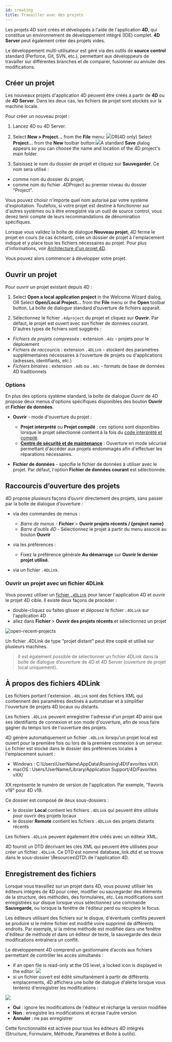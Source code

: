 ```yaml
---
id: creating
title: Travailler avec des projets
---
```


Les projets 4D sont créés et développés à l'aide de l'application **4D**, qui constitue un environnement de développement intégré (IDE) complet. **4D Server** peut également créer des projets vides.

Le développement multi-utilisateur est géré via des outils de **source control** standard (Perforce, Git, SVN, etc.), permettant aux développeurs de travailler sur différentes branches et de comparer, fusionner ou annuler des modifications.

## Créer un projet

Les nouveaux projets d'application 4D peuvent être créés à partir de **4D** ou de **4D Server**. Dans les deux cas, les fichiers de projet sont stockés sur la machine locale.

Pour créer un nouveau projet :

1. Lancez 4D ou 4D Server.
2. Select **New > Project...** from the **File** menu: ![](../assets/en/getStart/projectCreate1.png)OR(4D only) Select **Project...** from the **New** toolbar button:![](../assets/en/getStart/projectCreate2.png)A standard **Save** dialog appears so you can choose the name and location of the 4D project's main folder.

3. Saisissez le nom du dossier de projet et cliquez sur **Sauvegarder**. Ce nom sera utilisé :

- comme nom du dossier du projet,
- comme nom du fichier .4DProject au premier niveau du dossier "Project".

 Vous pouvez choisir n'importe quel nom autorisé par votre système d'exploitation. Toutefois, si votre projet est destiné à fonctionner sur d'autres systèmes ou à être enregistré via un outil de source control, vous devez tenir compte de leurs recommandations de dénomination spécifiques.

Lorsque vous validez la boîte de dialogue **Nouveau projet**, 4D ferme le projet en cours (le cas échéant), crée un dossier de projet à l'emplacement indiqué et y place tous les fichiers nécessaires au projet. Pour plus d'informations, voir [Architecture d'un projet 4D](Project/architecture.md).

Vous pouvez alors commencer à développer votre projet.

## Ouvrir un projet

Pour ouvrir un projet existant depuis 4D :

1. Select **Open a local application project** in the Welcome Wizard dialog, OR Select **Open/Local Project...** from the **File** menu or the **Open** toolbar button. La boîte de dialogue standard d’ouverture de fichiers apparaît.

2. Sélectionnez le fichier `.4dproject` du projet et cliquez sur **Ouvrir**. Par défaut, le projet est ouvert avec son fichier de données courant. D'autres types de fichiers sont suggérés :

- *Fichiers de projets compressés* : extension `.4dz` - projets pour le déploiement
- *Fichiers de raccourcis* : extension `.4DLink` - stockent des paramètres supplémentaires nécessaires à l'ouverture de projets ou d'applications (adresses, identifiants, etc.)
- *Fichiers binaires* : extension `.4db` ou `.4dc` - formats de base de données 4D traditionnels

### Options

En plus des options système standard, la boîte de dialogue *Ouvrir* de 4D propose deux menus d'options spécifiques disponibles des bouton **Ouvrir** et **Fichier de données**.

- **Ouvrir** - mode d'ouverture du projet :
  - **Projet interprété** ou **Projet compilé** : ces options sont disponibles lorsque le projet sélectionné contient à la fois du [code interprété et compilé](Concepts/interpreted.md).
  - **[Centre de sécurité et de maintenance](MSC/overview.md)** : Ouverture en mode sécurisé permettant d'accéder aux projets endommagés afin d'effectuer les réparations nécessaires.

- **Fichier de données** - spécifie le fichier de données à utiliser avec le projet. Par défaut, l'option **Fichier de données courant** est sélectionnée.

## Raccourcis d’ouverture des projets

4D propose plusieurs façons d’ouvrir directement des projets, sans passer par la boîte de dialogue d’ouverture :

- via des commandes de menus :
  - *Barre de menus* - **Fichier** > **Ouvrir projets récents / {project name}**
  - *Barre d'outils 4D* -  Sélectionnez le projet à partir du menu associé au bouton **Ouvrir**

- via les préférences :
  - Fixez la préférence générale **Au démarrage** sur **Ouvrir le dernier projet utilisé**.

- via un fichier `.4DLink`.

### Ouvrir un projet avec un fichier 4DLink

Vous pouvez utiliser un [fichier `.4DLink`](#about-4DLink-files) pour lancer l'application 4D et ouvrir le projet 4D cible. Il existe deux façons de procéder :

- double-cliquez ou faites glisser et déposez le fichier `.4DLink` sur l'application 4D
- allez dans **Fichier** > **Ouvrir des projets récents** et sélectionnez un projet

![open-recent-projects](../assets/en/Project/4Dlinkfiles.png)

Un fichier .4DLink de type "projet distant" peut être copié et utilisé sur plusieurs machines.
> Il est également possible de sélectionner un fichier 4DLink dans la boîte de dialogue d'ouverture de 4D et 4D Server (ouverture de projet local uniquement).

## À propos des fichiers 4DLink

Les fichiers portant l'extension `.4DLink` sont des fichiers XML qui contiennent des paramètres destinés à automatiser et à simplifier l'ouverture de projets 4D locaux ou distants.

Les fichiers `.4DLink` peuvent enregistrer l'adresse d'un projet 4D ainsi que ses identifiants de connexion et son mode d'ouverture, afin de vous faire gagner du temps lors de l'ouverture des projets.

4D génère automatiquement un fichier `.4DLink` lorsqu'un projet local est ouvert pour la première fois ou lors de la première connexion à un serveur. Le fichier est stocké dans le dossier des préférences locales à l'emplacement suivant :

- Windows : C:\Users\UserName\AppData\Roaming\4D\Favorites vXX\
- macOS : Users/UserName/Library/Application Support/4D/Favorites vXX/

XX représente le numéro de version de l'application. Par exemple, "Favoris v19" pour 4D v19.

Ce dossier est composé de deux sous-dossiers :

- le dossier **Local** contient les fichiers `.4DLink` qui peuvent être utilisés pour ouvrir des projets locaux
- le dossier **Remote** contient les fichiers `.4DLink` des projets distants récents

Les fichiers `.4DLink` peuvent également être créés avec un éditeur XML.

4D fournit un DTD décrivant les clés XML qui peuvent être utilisées pour créer un fichier `.4DLink`. Ce DTD est nommé database_link.dtd et se trouve dans le sous-dossier \Resources\DTD\ de l'application 4D.

## Enregistrement des fichiers

Lorsque vous travaillez sur un projet dans 4D, vous pouvez utiliser les éditeurs intégrés de 4D pour créer, modifier ou sauvegarder des éléments de la structure, des méthodes, des formulaires, etc. Les modifications sont enregistrées sur disque lorsque vous sélectionnez une commande **Sauvegarde**, ou lorsque la fenêtre de l'éditeur perd ou récupère le focus.

Les éditeurs utilisant des fichiers sur le disque, d'éventuels conflits peuvent se produire si le même fichier est modifié voire supprimé de différents endroits. Par exemple, si la même méthode est modifiée dans une fenêtre d'éditeur de méthode *et* dans un éditeur de texte, la sauvegarde des deux modifications entraînera un conflit.

Le développement 4D comprend un gestionnaire d’accès aux fichiers permettant de contrôler les accès simultanés :

- if an open file is read-only at the OS level, a locked icon is displayed in the editor: ![](../assets/en/Project/lockicon.png)
- si un fichier ouvert est édité simultanément à partir de différents emplacements, 4D affichera une boîte de dialogue d'alerte lorsque vous tenterez d'enregistrer les modifications :

![](../assets/en/Project/projectReload.png)

- **Oui** : ignore les modifications de l'éditeur et recharge la version modifiée
- **Non** : enregistre les modifications et écrase l'autre version
- **Annuler** : ne pas enregistrer

Cette fonctionnalité est activée pour tous les éditeurs 4D intégrés (Structure, Formulaire, Méthode, Paramètres et Boite à outils).
